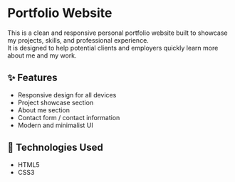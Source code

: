 # Portfolio Website

This is a clean and responsive personal portfolio website built to showcase my projects, skills, and professional experience.  
It is designed to help potential clients and employers quickly learn more about me and my work.

## ✨ Features
- Responsive design for all devices
- Project showcase section
- About me section
- Contact form / contact information
- Modern and minimalist UI

## 🚀 Technologies Used
- HTML5
- CSS3

